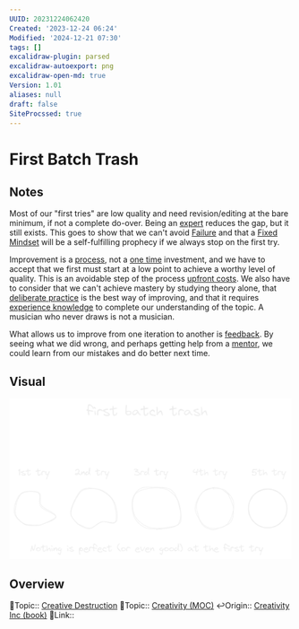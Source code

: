 ```yaml
---
UUID: 20231224062420
Created: '2023-12-24 06:24'
Modified: '2024-12-21 07:30'
tags: []
excalidraw-plugin: parsed
excalidraw-autoexport: png
excalidraw-open-md: true
Version: 1.01
aliases: null
draft: false
SiteProcssed: true
---
```


# First Batch Trash

## Notes

Most of our "first tries" are low quality and need revision/editing at the bare minimum, if not a complete do-over. Being an [expert](/notes/mastery.md) reduces the gap, but it still exists. This goes to show that we can't avoid [Failure](/notes/failure.md) and that a [Fixed Mindset](/notes/fixed-mindset.md) will be a self-fulfilling prophecy if we always stop on the first try.

Improvement is a [process](/notes/trust-the-process.md), not a [one time](/notes/binary-thinking.md) investment, and we have to accept that we first must start at a low point to achieve a worthy level of quality. This is an avoidable step of the process [upfront costs](/notes/upfront-costs.md). We also have to consider that we can't achieve mastery by studying theory alone, that [deliberate practice](/notes/deliberate-practice.md) is the best way of improving, and that it requires [experience knowledge](/notes/experience-knowledge.md) to complete our understanding of the topic. A musician who never draws is not a musician.

What allows us to improve from one iteration to another is [feedback](/notes/feedback.md). By seeing what we did wrong, and perhaps getting help from a [mentor](/notes/mentor.md), we could learn from our mistakes and do better next time.

## Visual

![First Batch Trash.webp](/notes/first-batch-trash.webp)

## Overview
🔼Topic:: [Creative Destruction](/notes/creative-destruction.md)
🔼Topic:: [Creativity (MOC)](/mocs/creativity-moc.md)
↩️Origin:: [Creativity Inc (book)](/books/creativity-inc-book.md)
🔗Link::

